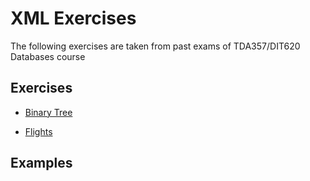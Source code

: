 # XML Exercises

The following exercises are taken from past exams of TDA357/DIT620
Databases course

## Exercises

* [Binary Tree](questions/BinaryTrees.md )

* [Flights](questions/Flights.md)

## Examples
